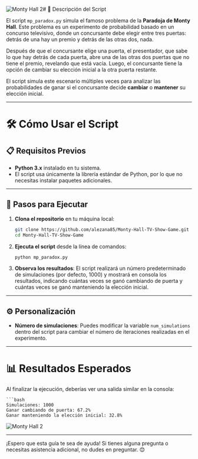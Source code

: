![Monty Hall 2](https://github.com/user-attachments/assets/ff6f6d4b-1a4b-4041-be36-71acdd5f0320)# 🎲 Descripción del Script

El script `mp_paradox.py` simula el famoso problema de la **Paradoja de Monty Hall**. Este problema es un experimento de probabilidad basado en un concurso televisivo, donde un concursante debe elegir entre tres puertas: detrás de una hay un premio y detrás de las otras dos, nada.  

Después de que el concursante elige una puerta, el presentador, que sabe lo que hay detrás de cada puerta, abre una de las otras dos puertas que no tiene el premio, revelando que está vacía. Luego, el concursante tiene la opción de cambiar su elección inicial a la otra puerta restante.  

El script simula este escenario múltiples veces para analizar las probabilidades de ganar si el concursante decide **cambiar** o **mantener** su elección inicial.  

---

# 🛠️ Cómo Usar el Script

## 📋 Requisitos Previos

- **Python 3.x** instalado en tu sistema.
- El script usa únicamente la librería estándar de Python, por lo que no necesitas instalar paquetes adicionales.

---

## 🚀 Pasos para Ejecutar

1. **Clona el repositorio** en tu máquina local:

   ```bash
   git clone https://github.com/alezana85/Monty-Hall-TV-Show-Game.git
   cd Monty-Hall-TV-Show-Game
   
2. **Ejecuta el script** desde la línea de comandos:

   ```bash
   python mp_paradox.py
   
3. **Observa los resultados**: El script realizará un número predeterminado de simulaciones (por defecto, 1000) y mostrará en consola los resultados, indicando cuántas veces se ganó cambiando de puerta y cuántas veces se ganó manteniendo la elección inicial.

---

## ⚙️ Personalización

- **Número de simulaciones**: Puedes modificar la variable `num_simulations` dentro del script para cambiar el número de iteraciones realizadas en el experimento.

---

# 📊 Resultados Esperados

Al finalizar la ejecución, deberías ver una salida similar en la consola:

    ```bash
    Simulaciones: 1000
    Ganar cambiando de puerta: 67.2%
    Ganar manteniendo la elección inicial: 32.8%

![Monty Hall 2](https://github.com/user-attachments/assets/c5c8357e-f7e6-4111-a054-3f459d1d75c3)

---

¡Espero que esta guía te sea de ayuda! Si tienes alguna pregunta o necesitas asistencia adicional, no dudes en preguntar. 😊


